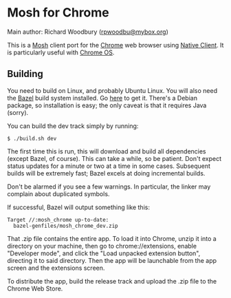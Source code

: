 Mosh for Chrome
===============

Main author: Richard Woodbury (rpwoodbu@mybox.org)

This is a [Mosh](http://mosh.mit.edu) client port for the
[Chrome](http://www.google.com/chrome/) web browser using
[Native Client](https://developers.google.com/native-client). It is
particularly useful with [Chrome OS](http://www.google.com/chromeos).

Building
--------

  You need to build on Linux, and probably Ubuntu Linux. You will also need the
  [Bazel](http://www.bazel.io/) build system installed. Go
  [here](http://www.bazel.io/docs/install.html) to get it. There's a Debian
  package, so installation is easy; the only caveat is that it requires Java
  (sorry).
  
  You can build the dev track simply by running:

    $ ./build.sh dev

  The first time this is run, this will download and build all dependencies
  (except Bazel, of course). This can take a while, so be patient. Don't expect
  status updates for a minute or two at a time in some cases. Subsequent builds
  will be extremely fast; Bazel excels at doing incremental builds.

  Don't be alarmed if you see a few warnings. In particular, the linker may
  complain about duplicated symbols.

  If successful, Bazel will output something like this:

    Target //:mosh_chrome up-to-date:
      bazel-genfiles/mosh_chrome_dev.zip

  That .zip file contains the entire app. To load it into Chrome, unzip it into
  a directory on your machine, then go to chrome://extensions, enable
  "Developer mode", and click the "Load unpacked extension button", directing
  it to said directory. Then the app will be launchable from the app screen and
  the extensions screen.

  To distribute the app, build the release track and upload the .zip file to
  the Chrome Web Store.
